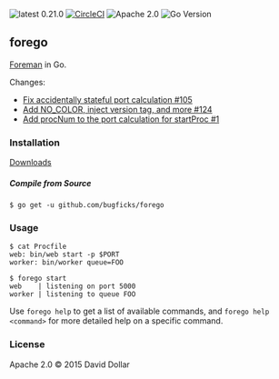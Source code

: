 ![latest 0.21.0](https://img.shields.io/badge/latest-0.21.0-green.svg?style=flat)
[![CircleCI](https://circleci.com/gh/bugficks/forego.svg?style=svg)](https://circleci.com/gh/bugficks/forego)
![Apache 2.0](https://img.shields.io/badge/license-Apache%202-blue.svg?style=flat)
![Go Version](https://img.shields.io/github/go-mod/go-version/bugficks/forego)

## forego
[Foreman](https://github.com/ddollar/foreman) in Go.

Changes:
+ [Fix accidentally stateful port calculation #105](https://github.com/ddollar/forego/pull/105)
+ [Add NO_COLOR, inject version tag, and more #124](https://github.com/ddollar/forego/pull/124)
+ [Add procNum to the port calculation for startProc #1](https://github.com/bugficks/forego/pull/1)

### Installation

[Downloads](https://github.com/bugficks/forego/releases)

##### Compile from Source

    $ go get -u github.com/bugficks/forego

### Usage

    $ cat Procfile
    web: bin/web start -p $PORT
    worker: bin/worker queue=FOO

    $ forego start
    web    | listening on port 5000
    worker | listening to queue FOO

Use `forego help` to get a list of available commands, and `forego help
<command>` for more detailed help on a specific command.

### License

Apache 2.0 &copy; 2015 David Dollar
